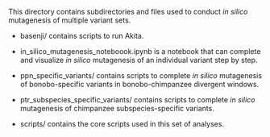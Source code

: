This directory contains subdirectories and files used to conduct *in silico* mutagenesis of multiple variant sets.

- basenji/ contains scripts to run Akita.

- in_silico_mutagenesis_noteboook.ipynb is a notebook that can complete and visualize *in silico* mutagenesis of an individual variant step by step.

- ppn_specific_variants/ contains scripts to complete *in silico* mutagenesis of bonobo-specific variants in bonobo-chimpanzee divergent windows.

- ptr_subspecies_specific_variants/ contains scripts to complete *in silico* mutagenesis of chimpanzee subspecies-specific variants.

- scripts/ contains the core scripts used in this set of analyses.